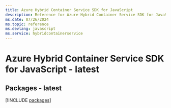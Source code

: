 ```yaml
---
title: Azure Hybrid Container Service SDK for JavaScript
description: Reference for Azure Hybrid Container Service SDK for JavaScript
ms.date: 07/26/2024
ms.topic: reference
ms.devlang: javascript
ms.service: hybridcontainerservice
---
```

# Azure Hybrid Container Service SDK for JavaScript - latest
## Packages - latest
[!INCLUDE [packages](hybrid-container-service-index.md)]